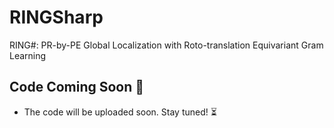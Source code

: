 # RINGSharp
RING#: PR-by-PE Global Localization with Roto-translation Equivariant Gram Learning

## Code Coming Soon 🚀
- The code will be uploaded soon. Stay tuned! ⏳
